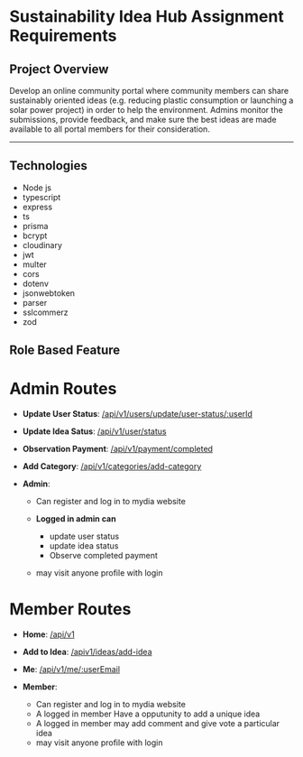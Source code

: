 # **Sustainability Idea Hub Assignment Requirements**

## **Project Overview**

Develop an online community portal where community members can share sustainably oriented ideas (e.g. reducing plastic consumption or launching a solar power project) in order to help the environment. Admins monitor the submissions, provide feedback, and make sure the best ideas are made available to all portal members for their consideration.

---

## **Technologies**

- Node js
- typescript
- express
- ts
- prisma
- bcrypt
- cloudinary
- jwt
- multer
- cors
- dotenv
- jsonwebtoken
- parser
- sslcommerz
- zod

## **Role Based Feature**

# **Admin Routes**

- **Update User Status**: [/api/v1/users/update/user-status/:userId](/api/v1/users/update/user-status/:userId)
- **Update Idea Satus**: [/api/v1/user/status](/api/v1/user/status)
- **Observation Payment**: [/api/v1/payment/completed](/api/v1/payment/completed)
- **Add Category**: [/api/v1/categories/add-category](/api/v1/categories/add-category)

- **Admin**:

  - Can register and log in to mydia website
  - **Logged in admin can**

    - update user status
    - update idea status
    - Observe completed payment

  - may visit anyone profile with login

# **Member Routes**

- **Home**: [/api/v1](/api/v1)
- **Add to Idea**: [/apiv1/ideas/add-idea](/apiv1/ideas/add-idea)
- **Me**: [/api/v1/me/:userEmail](/api/v1/me/:userEmail)

- **Member**:

  - Can register and log in to mydia website
  - A logged in member Have a opputunity to add a unique idea
  - A logged in member may add comment and give vote a particular idea
  - may visit anyone profile with login
